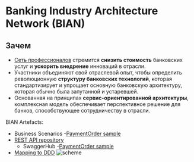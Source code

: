 # Banking Industry Architecture Network (BIAN) 

## Зачем

- [Сеть профессионалов](https://github.com/bian-official/public) стремится __снизить стоимость__ банковских услуг и __ускорить внедрение__ инноваций в отрасли. 
- Участники объединяют свой отраслевой опыт, чтобы определить революционную __структуру банковских технологий__, которая стандартизирует и упрощает основную банковскую архитектуру, которая обычно была запутанной и устаревшей. 
- Основанная на принципах __сервис-ориентированной архитектуры__, комплексная модель обеспечивает перспективное решение для банков, способствующее сотрудничеству в отрасли.

BIAN Artefacts:

- Business Scenarios
	-[PaymentOrder sample](https://portal.bian.org/dashboard/business-scenario-services)
- [REST API repository](https://github.com/bian-official/public)
	- SwaggerHub 
		-[PaymentOrder sample](https://app.swaggerhub.com/apis/BIAN-3/PaymentOrder/11.0.0)
- [Mapping to DDD](https://biaohao.medium.com/bian-applied-to-microservices-mapping-to-domain-driven-design-5aa6a55185c7)
	![scheme]()